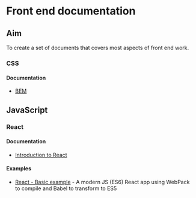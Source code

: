 # Front end documentation

## Aim

To create a set of documents that covers most aspects of front end work.

### CSS

#### Documentation

- [BEM](CSS/BEM.md)

## JavaScript

### React

#### Documentation

- [Introduction to React](JavaScript/react.md)

#### Examples

- [React - Basic example](JavaScript/examples/react/basic) - A modern JS (ES6) React app using WebPack to compile and Babel to transform to ES5
